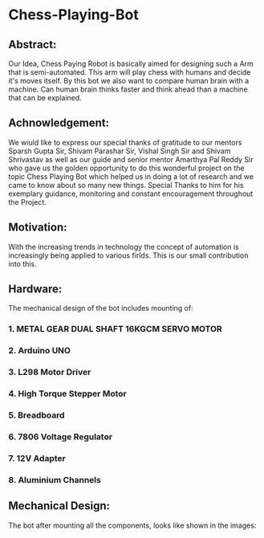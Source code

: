 # Chess-Playing-Bot
## Abstract:

Our Idea, Chess Paying Robot is basically aimed for designing such a Arm that is semi-automated. This arm will play chess with humans and decide it's moves itself. By this bot we also want to compare human brain with a machine. Can human brain thinks faster and think ahead than a machine that can be explained. 

## Achnowledgement:

We wiuld like to express our special thanks of gratitude to our mentors Sparsh Gupta Sir, Shivam Parashar Sir, Vishal Singh Sir and Shivam Shrivastav as well as our guide and senior mentor Amarthya Pal Reddy Sir who gave us the golden opportunity to do this wonderful project on the topic Chess Playing Bot which helped us in doing a lot of research and we came to know about so many new things. Special Thanks to him for his exemplary guidance, monitoring and constant encouragement throughout the Project.

## Motivation:

With the increasing trends in technology the concept of automation is increasingly being applied to various firlds. This is our small contribution into this. 

## Hardware:

The mechanical design of the bot includes mounting of:
### 1. METAL GEAR DUAL SHAFT 16KGCM SERVO MOTOR
### 2. Arduino UNO
### 3. L298 Motor Driver
### 4. High Torque Stepper Motor
### 5. Breadboard
### 6. 7806 Voltage Regulator
### 7. 12V Adapter
### 8. Aluminium Channels

## Mechanical Design:

The bot after mounting all the components, looks like shown in the images:
